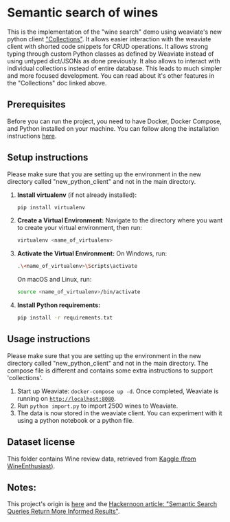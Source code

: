 # Semantic search of wines

This is the implementation of the "wine search" demo using weaviate's new python client ["Collections"](https://weaviate.io/developers/weaviate/client-libraries/experimental). It allows easier interaction with the weaviate client with shorted code snippets for CRUD operations. It allows strong typing through custom Python classes as defined by Weaviate instead of using untyped dict/JSONs as done previously. It also allows to interact with individual collections instead of entire database. This leads to much simpler and more focused development. You can read about it's other features in the "Collections" doc linked above.

## Prerequisites
Before you can run the project, you need to have Docker, Docker Compose, and Python installed on your machine. You can follow along the installation instructions [here](./../readme.md).

## Setup instructions
Please make sure that you are setting up the environment in the new directory called "new_python_client" and not in the main directory.
1. **Install virtualenv** (if not already installed):
   ```bash
   pip install virtualenv
   ```
2. **Create a Virtual Environment:** 
   Navigate to the directory where you want to create your virtual environment, then run:
   ```bash
   virtualenv <name_of_virtualenv>
   ```
3. **Activate the Virtual Environment:** 
   On Windows, run:
   ```bash
   .\<name_of_virtualenv>\Scripts\activate
   ```
   On macOS and Linux, run:
   ```bash
   source <name_of_virtualenv>/bin/activate
   ```
4. **Install Python requirements:**
   ```bash
   pip install -r requirements.txt
   ```

## Usage instructions
Please make sure that you are setting up the environment in the new directory called "new_python_client" and not in the main directory. The compose file is different and contains some extra instructions to support 'collections'.

1. Start up Weaviate: `docker-compose up -d`. Once completed, Weaviate is running on [`http://localhost:8080`]().
2. Run `python import.py` to import 2500 wines to Weaviate.
3. The data is now stored in the weaviate client. You can experiment with it using a python notebook or a python file.

## Dataset license
This folder contains Wine review data, retrieved from [Kaggle (from WineEnthusiast)](https://www.kaggle.com/zynicide/wine-reviews).

## Notes:
This project's origin is [here](https://github.com/weaviate/weaviate-examples/tree/main/semanticsearch-transformers-wines) and the [Hackernoon article: "Semantic Search Queries Return More Informed Results"](https://hackernoon.com/semantic-search-queries-return-more-informed-results-nr5335nw).
